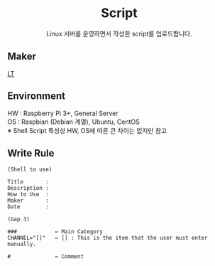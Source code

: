 <h1 align="center">Script</h1>

<p align="center">
Linux 서버를 운영하면서 작성한 script를 업로드합니다.
</p>

## Maker
[LT](https://www.nullvszero.com)

## Environment
HW : Raspberry Pi 3+, General Server <br/>
OS : Raspbian (Debian 계열), Ubuntu, CentOS <br/>
※ Shell Script 특성상 HW, OS에 따른 큰 차이는 없지만 참고

## Write Rule
```
(Shell to use)

Title       :
Description :
How to Use  :
Maker       :
Date        :

(Gap 3)

###            ← Main Category
CHANNEL="[]"   ← [] : This is the item that the user must enter manually.

#              ← Comment
```
